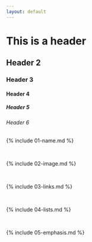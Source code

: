 ```yaml
---
layout: default
---
```

# This is a header
## Header 2
### Header 3
#### Header 4
##### Header 5
###### Header 6
{% include 01-name.md %}

<br>

{% include 02-image.md %}

<br>

{% include 03-links.md %}

<br>

{% include 04-lists.md %}

<br>

{% include 05-emphasis.md %}